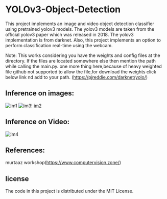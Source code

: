 # YOLOv3-Object-Detection

This project implements an image and video object detection classifier using pretrained yolov3 models. The yolov3 models are taken from the official yolov3 paper which was released in 2018. The yolov3 implementation is from darknet. Also, this project implements an option to perform classification real-time using the webcam.

Note: This works considering you have the weights and config files at the  directory.
If the files are located somewhere else then mention the path while calling the main.py.
 one more thing here,because of heavy weighted file github not supported to allow the file,for download the weights click below link nd add to your path.
 (https://pjreddie.com/darknet/yolo/)

## Inference on images:
![im1](https://user-images.githubusercontent.com/76062756/135266661-df1be78d-49d2-44d3-8ac4-34e7dbdbeffe.png)
![im3](https://user-images.githubusercontent.com/76062756/135266672-4b455f73-de25-47fb-aa3a-fbfe7806525a.png)!
[im2](https://user-images.githubusercontent.com/76062756/135266717-6259bc94-d391-470d-af0f-c4f24cceab16.png)

## Inference on Video:
 
![im4](https://user-images.githubusercontent.com/76062756/135266891-112b4c6a-5626-4dff-af98-11ec7db3e4e4.png)

## References:
murtaaz workshop(https://www.computervision.zone/)

## license
The code in this project is distributed under the MIT License.
